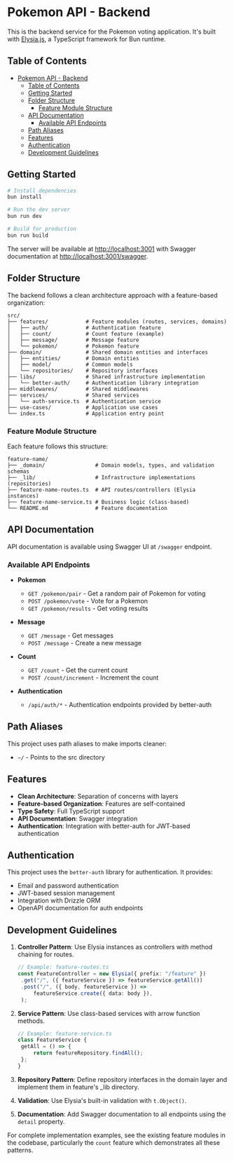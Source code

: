 # Pokemon API - Backend

This is the backend service for the Pokemon voting application. It's built with [Elysia.js](https://elysiajs.com/), a TypeScript framework for Bun runtime.

## Table of Contents

- [Pokemon API - Backend](#pokemon-api---backend)
  - [Table of Contents](#table-of-contents)
  - [Getting Started](#getting-started)
  - [Folder Structure](#folder-structure)
    - [Feature Module Structure](#feature-module-structure)
  - [API Documentation](#api-documentation)
    - [Available API Endpoints](#available-api-endpoints)
  - [Path Aliases](#path-aliases)
  - [Features](#features)
  - [Authentication](#authentication)
  - [Development Guidelines](#development-guidelines)

## Getting Started

```bash
# Install dependencies
bun install

# Run the dev server
bun run dev

# Build for production
bun run build
```

The server will be available at <http://localhost:3001> with Swagger documentation at <http://localhost:3001/swagger>.

## Folder Structure

The backend follows a clean architecture approach with a feature-based organization:

```
src/
├── features/            # Feature modules (routes, services, domains)
│   ├── auth/            # Authentication feature
│   ├── count/           # Count feature (example)
│   ├── message/         # Message feature
│   └── pokemon/         # Pokemon feature
├── domain/              # Shared domain entities and interfaces
│   ├── entities/        # Domain entities
│   ├── model/           # Common models
│   └── repositories/    # Repository interfaces
├── libs/                # Shared infrastructure implementation
│   └── better-auth/     # Authentication library integration
├── middlewares/         # Shared middlewares
├── services/            # Shared services
│   └── auth-service.ts  # Authentication service
├── use-cases/           # Application use cases
└── index.ts             # Application entry point
```

### Feature Module Structure

Each feature follows this structure:

```
feature-name/
├── _domain/                # Domain models, types, and validation schemas
├── _lib/                   # Infrastructure implementations (repositories)
├── feature-name-routes.ts  # API routes/controllers (Elysia instances)
├── feature-name-service.ts # Business logic (class-based)
└── README.md               # Feature documentation
```

## API Documentation

API documentation is available using Swagger UI at `/swagger` endpoint.

### Available API Endpoints

- **Pokemon**

  - `GET /pokemon/pair` - Get a random pair of Pokemon for voting
  - `POST /pokemon/vote` - Vote for a Pokemon
  - `GET /pokemon/results` - Get voting results

- **Message**

  - `GET /message` - Get messages
  - `POST /message` - Create a new message

- **Count**

  - `GET /count` - Get the current count
  - `POST /count/increment` - Increment the count

- **Authentication**
  - `/api/auth/*` - Authentication endpoints provided by better-auth

## Path Aliases

This project uses path aliases to make imports cleaner:

- `~/` - Points to the src directory

## Features

- **Clean Architecture**: Separation of concerns with layers
- **Feature-based Organization**: Features are self-contained
- **Type Safety**: Full TypeScript support
- **API Documentation**: Swagger integration
- **Authentication**: Integration with better-auth for JWT-based authentication

## Authentication

This project uses the `better-auth` library for authentication. It provides:

- Email and password authentication
- JWT-based session management
- Integration with Drizzle ORM
- OpenAPI documentation for auth endpoints

## Development Guidelines

1. **Controller Pattern**: Use Elysia instances as controllers with method chaining for routes.

   ```typescript
   // Example: feature-routes.ts
   const FeatureController = new Elysia({ prefix: "/feature" })
   	.get("/", ({ featureService }) => featureService.getAll())
   	.post("/", ({ body, featureService }) =>
   		featureService.create({ data: body }),
   	);
   ```

2. **Service Pattern**: Use class-based services with arrow function methods.

   ```typescript
   // Example: feature-service.ts
   class FeatureService {
   	getAll = () => {
   		return featureRepository.findAll();
   	};
   }
   ```

3. **Repository Pattern**: Define repository interfaces in the domain layer and implement them in feature's \_lib directory.

4. **Validation**: Use Elysia's built-in validation with `t.Object()`.

5. **Documentation**: Add Swagger documentation to all endpoints using the `detail` property.

For complete implementation examples, see the existing feature modules in the codebase, particularly the `count` feature which demonstrates all these patterns.
